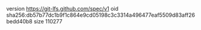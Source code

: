 version https://git-lfs.github.com/spec/v1
oid sha256:db57b77dc1b9f1c864e9cd05198c3c3314a496477eaf5509d83aff26bedd40b8
size 110277

